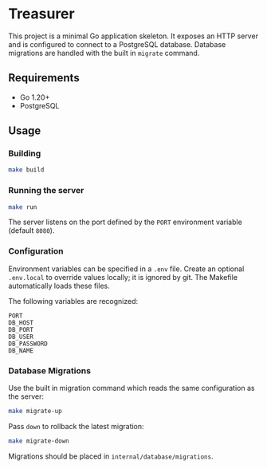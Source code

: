 # Treasurer

This project is a minimal Go application skeleton. It exposes an HTTP server and is configured to connect to a PostgreSQL database. Database migrations are handled with the built in `migrate` command.

## Requirements
- Go 1.20+
- PostgreSQL

## Usage

### Building

```bash
make build
```

### Running the server

```bash
make run
```

The server listens on the port defined by the `PORT` environment variable (default `8080`).

### Configuration

Environment variables can be specified in a `.env` file. Create an optional `.env.local` to override values locally; it is ignored by git. The Makefile automatically loads these files.

The following variables are recognized:

```
PORT
DB_HOST
DB_PORT
DB_USER
DB_PASSWORD
DB_NAME
```

### Database Migrations

Use the built in migration command which reads the same configuration as the server:

```bash
make migrate-up
```

Pass `down` to rollback the latest migration:

```bash
make migrate-down
```

Migrations should be placed in `internal/database/migrations`.

